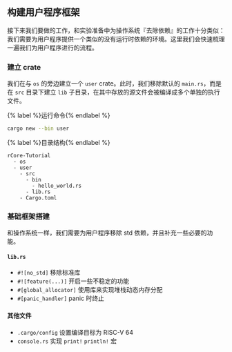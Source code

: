 ## 构建用户程序框架

接下来我们要做的工作，和实验准备中为操作系统『去除依赖』的工作十分类似：我们需要为用户程序提供一个类似的没有运行时依赖的环境。这里我们会快速梳理一遍我们为用户程序进行的流程。

### 建立 crate

我们在与 `os` 的旁边建立一个 `user` crate。此时，我们移除默认的 `main.rs`，而是在 `src` 目录下建立 `lib` 子目录，在其中存放的源文件会被编译成多个单独的执行文件。

{% label %}运行命令{% endlabel %}
```bash
cargo new --bin user
```

{% label %}目录结构{% endlabel %}
```
rCore-Tutorial
  - os
  - user
    - src
      - bin
        - hello_world.rs
      - lib.rs
    - Cargo.toml
```

### 基础框架搭建

和操作系统一样，我们需要为用户程序移除 std 依赖，并且补充一些必要的功能。

#### `lib.rs`

- `#![no_std]` 移除标准库
- `#![feature(...)]` 开启一些不稳定的功能
- `#[global_allocator]` 使用库来实现堆栈动态内存分配
- `#[panic_handler]` panic 时终止

#### 其他文件

- `.cargo/config` 设置编译目标为 RISC-V 64
- `console.rs` 实现 `print!` `println!` 宏
